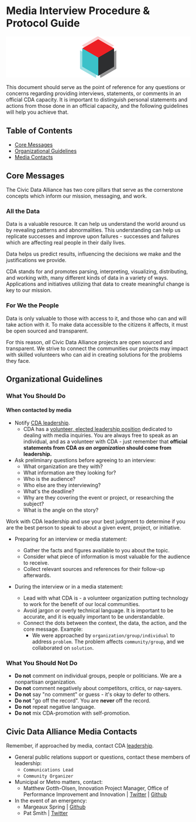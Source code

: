 # Media Interview Procedure & Protocol Guide

![Civic Data Alliance Logo Header](https://raw.githubusercontent.com/civicdata/branding/markdown-header-test/assets/Logo/Rendered_Cube_Full_888x200_Header.png)

This document should serve as the point of reference for any questions or concerns regarding providing interviews, statements, or comments in an official CDA capacity. It is important to distinguish personal statements and actions from those done in an official capacity, and the following guidelines will help you achieve that.

## Table of Contents

- [Core Messages](#core-messages)
- [Organizational Guidelines](#organizational-guidelines)
- [Media Contacts](#media-contacts)

## Core Messages

The Civic Data Alliance has two core pillars that serve as the cornerstone concepts which inform our mission, messaging, and work.

### All the Data

Data is a valuable resource. It can help us understand the world around us by revealing patterns and abnormalities. This understanding can help us replicate successes and improve upon failures - successes and failures which are affecting real people in their daily lives.

Data helps us predict results, influencing the decisions we make and the justifications we provide.

CDA stands for and promotes parsing, interpreting, visualizing, distributing, and working with, many different kinds of data in a variety of ways. Applications and initiatives utilizing that data to create meaningful change is key to our mission.

### For We the People

Data is only valuable to those with access to it, and those who can and will take action with it. To make data accessible to the citizens it affects, it must be open sourced and transparent.

For this reason, _all_ Civic Data Alliance projects are open sourced and transparent. We strive to connect the communities our projects may impact with skilled volunteers who can aid in creating solutions for the problems they face.

## Organizational Guidelines

### What You Should Do

#### When contacted by media

- Notify [CDA leadership](https://github.com/civicdata/cda-wiki/leadership.md).
  - CDA has a [volunteer, elected leadership position](https://github.com/civicdata/cda-wiki/Membership.md) dedicated to dealing with media inquiries. You are always free to speak as an individual, and as a volunteer with CDA - just remember that **official statements from CDA _as an organization_ should come from leadership.**
- Ask preliminary questions before agreeing to an interview:
  - What organization are they with?
  - What information are they looking for?
  - Who is the audience?
  - Who else are they interviewing?
  - What's the deadline?
  - Why are they covering the event or project, or researching the subject?
  - What is the angle on the story?

Work with CDA leadership and use your best judgment to determine if you are the best person to speak to about a given event, project, or initiative.

- Preparing for an interview or media statement:
  - Gather the facts and figures available to you about the topic.
  - Consider what piece of information is most valuable for the audience to receive.
  - Collect relevant sources and references for their follow-up afterwards.

- During the interview or in a media statement:
  - Lead with what CDA is - a volunteer organization putting technology to work for the benefit of our local communities.
  - Avoid jargon or overly technical language. It is important to be accurate, and it is equally important to be understandable.
  - Connect the dots between the context, the data, the action, and the core message. Example:
    - We were approached by `organization/group/individual` to address `problem`. The problem affects `community/group`, and we collaborated on `solution`.

### What You Should Not Do

- **Do not** comment on individual groups, people or politicians. We are a nonpartisan organization.
- **Do not** comment negatively about competitors, critics, or nay-sayers.
- **Do not** say "no comment" or guess - it's okay to defer to others.
- **Do not** "go off the record". You are **never** off the record.
- **Do not** repeat negative language.
- **Do not** mix CDA-promotion with self-promotion.

## Civic Data Alliance Media Contacts

Remember, if approached by media, contact CDA [leadership](https://github.com/civicdata/cda-wiki/leadership.md).

- General public relations support or questions, contact these members of leadership:
  - `Communications Lead`
  - `Community Organizer`
- Municipal or Metro matters, contact:
  - Matthew Gotth-Olsen, Innovation Project Manager, Office of Performance Improvement and Innovation | [Twitter](https://www.twitter.com/mattgolsen) | [Github](https://github.com/mgottholsen)
- In the event of an emergency:
  - Margeaux Spring | [Github](https://github.com/cheapwebmonkey)
  - Pat Smith | [Twitter](https://twitter.com/cityresearch)
